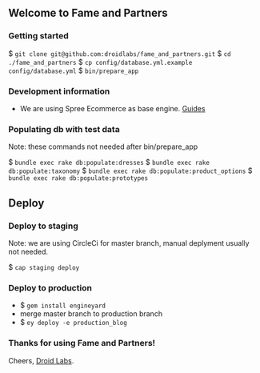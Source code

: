 ## Welcome to Fame and Partners

### Getting started

$ `git clone git@github.com:droidlabs/fame_and_partners.git`
$ `cd ./fame_and_partners`
$ `cp config/database.yml.example config/database.yml`
$ `bin/prepare_app`

### Development information

* We are using Spree Ecommerce as base engine.
[Guides](http://guides.spreecommerce.com)

### Populating db with test data

Note: these commands not needed after bin/prepare_app

$ `bundle exec rake db:populate:dresses`
$ `bundle exec rake db:populate:taxonomy`
$ `bundle exec rake db:populate:product_options`
$ `bundle exec rake db:populate:prototypes`

## Deploy

### Deploy to staging

Note: we are using CircleCi for master branch, manual deplyment usually not needed.

$ `cap staging deploy`

### Deploy to production

* $ `gem install engineyard`
* merge master branch to production branch
* $ `ey deploy -e production_blog`

### Thanks for using Fame and Partners!

Cheers, [Droid Labs](http://droidlabs.pro).


